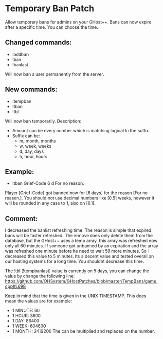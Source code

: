 Temporary Ban Patch
===================
Allow temporary bans for admins on your GHost++.
Bans can now expire after a specific time. You can choose the time.

Changed commands:
-----------------
- !addban <playername> <reason>
- !ban <playername> <reason>
- !banlast

Will now ban a user permanently from the server.


New commands:
-------------
- !tempban <playername> <amount> <suffix> <reason>
- !tban <playername> <amount> <suffix> <reason>
- !tbl

Will now ban temporarily.
Description:
- Amount can be every number which is matching logical to the suffix
- Suffix can be:
   - m, month, months
   - w, week, weeks
   - d, day, days
   - h, hour, hours

Example:
--------
- !tban Grief-Code 6 d For no reason.

Player [Grief-Code] got banned now for [6 days] for the reason [For no reason.].
You should not use decimal numbers like [0.5] weeks, however it will be rounded in any case to 1, also on [0.1].


Comment:
--------
I decreased the banlist refreshing time. The reason is simple that expired bans will be faster refreshed.
The remove does only delete them from the database, but the GHost++ uses a temp array, this array was refreshed now only all 60 minutes.
If someone got unbanned by an expiration and the array was refreshed one minute before he need to wait 59 more minutes. So i decreased this value to 5 minutes.
Its a decent value and tested overall on our hosting systems for a long time. You shouldnt decrease this time.

The !tbl (!tempbanlast) value is currently on 5 days, you can change the value by change the following line:
https://github.com/OHSystem/GHostPatches/blob/master/TempBans/game.cpp#L698

Keep in mind that the time is given in the UNIX TIMESTAMP. This does mean the values are for example:
- 1 MINUTE: 60
- 1 HOUR: 3600
- 1 DAY: 86400
- 1 WEEK: 604800
- 1 MONTH: 2419200
The can be multiplied and replaced on the number.
